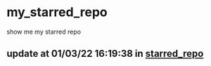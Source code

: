 # my_starred_repo
show me my starred repo

update at 01/03/22 16:19:38 in [starred_repo](./index.html)
---


